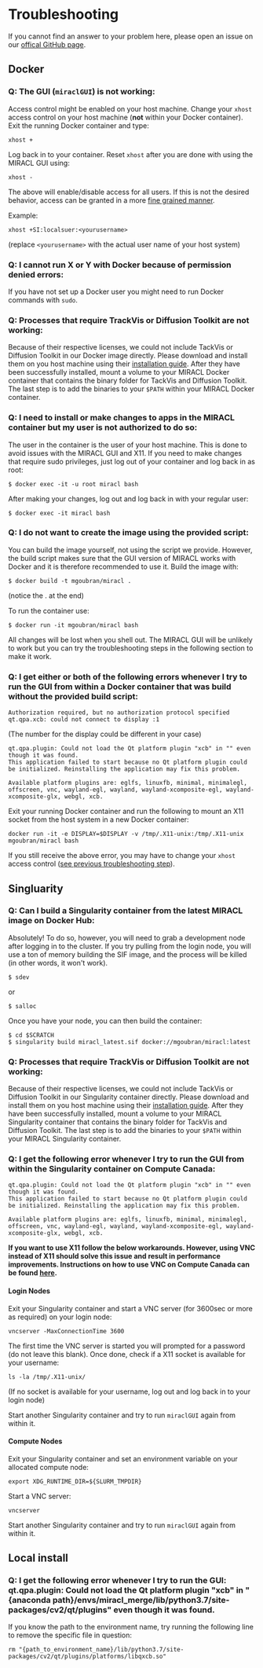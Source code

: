 # Troubleshooting

If you cannot find an answer to your problem here, please open an issue on our [offical GitHub page](https://github.com/AICONSlab/MIRACL).

## Docker

### Q: The GUI (`miraclGUI`) is not working:

Access control might be enabled on your host machine. Change your `xhost` access control on your host machine (**not** within your Docker container). Exit the running Docker container and type:

```
xhost +
```

Log back in to your container. Reset `xhost` after you are done with using the MIRACL GUI using:

```
xhost -
```

The above will enable/disable access for all users. If this is not the desired behavior, access can be granted in a more [fine grained manner](https://www.x.org/archive/X11R6.8.1/doc/xhost.1.html).

Example:

```
xhost +SI:localsuer:<yourusername>
```

(replace `<yourusername>` with the actual user name of your host system)

### Q: I cannot run X or Y with Docker because of permission denied errors:

If you have not set up a Docker user you might need to run Docker commands with `sudo`.

### Q: Processes that require TrackVis or Diffusion Toolkit are not working:

Because of their respective licenses, we could not include TackVis or Diffusion Toolkit in our Docker image directly.
Please download and install them on you host machine using their [installation guide](http://trackvis.org/docs/?subsect=installation).
After they have been successfully installed, mount a volume to your MIRACL Docker container that contains the binary folder for TackVis and Diffusion Toolkit.
The last step is to add the binaries to your `$PATH` within your MIRACL Docker container.

### Q: I need to install or make changes to apps in the MIRACL container but my user is not authorized to do so:

The user in the container is the user of your host machine. This is done to avoid issues with the MIRACL GUI and X11. If you need to make changes that require sudo privileges, just log out of your container and log back in as root:

```
$ docker exec -it -u root miracl bash
```

After making your changes, log out and log back in with your regular user:

```
$ docker exec -it miracl bash
```

### Q: I do not want to create the image using the provided script:

You can build the image yourself, not using the script we provide. However, the build script makes sure that the GUI version of MIRACL works with Docker and it is therefore recommended to use it.
Build the image with:

```
$ docker build -t mgoubran/miracl .
```

(notice the . at the end)

To run the container use:

```
$ docker run -it mgoubran/miracl bash
```

All changes will be lost when you shell out. The MIRACL GUI will be unlikely to work but you can try the troubleshooting steps in the following section to make it work.

### Q: I get either or both of the following errors whenever I try to run the GUI from within a Docker container that was build without the provided build script:

```
Authorization required, but no authorization protocol specified
qt.qpa.xcb: could not connect to display :1
```

(The number for the display could be different in your case)

```
qt.qpa.plugin: Could not load the Qt platform plugin "xcb" in "" even though it was found.
This application failed to start because no Qt platform plugin could be initialized. Reinstalling the application may fix this problem.

Available platform plugins are: eglfs, linuxfb, minimal, minimalegl, offscreen, vnc, wayland-egl, wayland, wayland-xcomposite-egl, wayland-xcomposite-glx, webgl, xcb.
```

Exit your running Docker container and run the following
to mount an X11 socket from the host system in a new Docker container:

```
docker run -it -e DISPLAY=$DISPLAY -v /tmp/.X11-unix:/tmp/.X11-unix mgoubran/miracl bash
```

If you still receive the above error, you may have to change your `xhost` access control ([see previous troubleshooting step](#q-the-gui-miraclgui-is-not-working)).

## Singluarity

### Q: Can I build a Singularity container from the latest MIRACL image on Docker Hub:

Absolutely! To do so, however, you will need to grab a development node after logging in to the cluster. If you try pulling from the login node, you will use a ton of memory building the SIF image,
and the process will be killed (in other words, it won't work).

    $ sdev

or 
   
    $ salloc

Once you have your node, you can then build the container:

    $ cd $SCRATCH
    $ singularity build miracl_latest.sif docker://mgoubran/miracl:latest

### Q: Processes that require TrackVis or Diffusion Toolkit are not working:

Because of their respective licenses, we could not include TackVis or Diffusion Toolkit in our Singularity container directly.
Please download and install them on you host machine using their [installation guide](http://trackvis.org/docs/?subsect=installation).
After they have been successfully installed, mount a volume to your MIRACL Singularity container that contains the binary folder for TackVis and Diffusion Toolkit.
The last step is to add the binaries to your `$PATH` within your MIRACL Singularity container.

### Q: I get the following error whenever I try to run the GUI from within the Singularity container on Compute Canada:

```
qt.qpa.plugin: Could not load the Qt platform plugin "xcb" in "" even though it was found.
This application failed to start because no Qt platform plugin could be initialized. Reinstalling the application may fix this problem.

Available platform plugins are: eglfs, linuxfb, minimal, minimalegl, offscreen, vnc, wayland-egl, wayland, wayland-xcomposite-egl, wayland-xcomposite-glx, webgl, xcb.
```

**If you want to use X11 follow the below workarounds. However, using VNC instead of X11 should solve this issue and result in performance improvements. Instructions on how to use VNC on Compute Canada can be found [here](https://docs.alliancecan.ca/wiki/VNC).**

#### Login Nodes

Exit your Singularity container and start a VNC server (for 3600sec or more as required) on your login node:

```
vncserver -MaxConnectionTime 3600
```

The first time the VNC server is started you will prompted for a password (do not leave this blank). Once done, check if a X11 socket is available for your username:

```
ls -la /tmp/.X11-unix/
```

(If no socket is available for your username, log out and log back in to your login node)

Start another Singularity container and try to run `miraclGUI` again from within it.

#### Compute Nodes

Exit your Singularity container and set an environment variable on your allocated compute node:

```
export XDG_RUNTIME_DIR=${SLURM_TMPDIR}
```

Start a VNC server:

```
vncserver
```

Start another Singularity container and try to run `miraclGUI` again from within it.

## Local install

### Q: I get the following error whenever I try to run the GUI: qt.qpa.plugin: Could not load the Qt platform plugin "xcb" in "{anaconda path}/envs/miracl_merge/lib/python3.7/site-packages/cv2/qt/plugins" even though it was found.

If you know the path to the environment name, try running the following line to remove the specific file in question:

    rm "{path_to_environment_name}/lib/python3.7/site-packages/cv2/qt/plugins/platforms/libqxcb.so"
